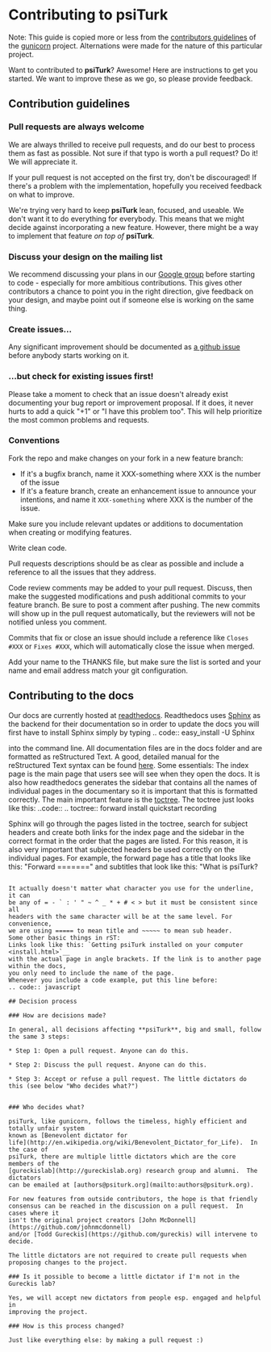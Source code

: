 # Contributing to psiTurk

Note: This guide is copied more or less from the [contributors guidelines](https://github.com/gureckis/gunicorn/blob/master/CONTRIBUTING.md)
of the [gunicorn](https://github.com/benoitc/gunicorn) project. Alternations
were made for the nature of this particular project.

Want to contributed to **psiTurk**? Awesome! Here are instructions to get you
started. We want to improve these as we go, so please provide feedback.

## Contribution guidelines

### Pull requests are always welcome

We are always thrilled to receive pull requests, and do our best to
process them as fast as possible. Not sure if that typo is worth a pull
request? Do it! We will appreciate it.

If your pull request is not accepted on the first try, don't be
discouraged! If there's a problem with the implementation, hopefully you
received feedback on what to improve.

We're trying very hard to keep **psiTurk** lean, focused, and useable. We don't want it
to do everything for everybody. This means that we might decide against
incorporating a new feature. However, there might be a way to implement
that feature *on top of* **psiTurk**.

### Discuss your design on the mailing list

We recommend discussing your plans in our [Google group](https://groups.google.com/d/forum/psiturk)
before starting to code -
especially for more ambitious contributions.  This gives other
contributors a chance to point you in the right direction, give feedback
on your design, and maybe point out if someone else is working on the
same thing.

### Create issues...

Any significant improvement should be documented as [a github
issue](https://github.com/NYUCCL/psiTurk/issues) before anybody starts
working on it.

### ...but check for existing issues first!

Please take a moment to check that an issue doesn't already exist
documenting your bug report or improvement proposal. If it does, it
never hurts to add a quick "+1" or "I have this problem too". This will
help prioritize the most common problems and requests.

### Conventions

Fork the repo and make changes on your fork in a new feature branch:

- If it's a bugfix branch, name it XXX-something where XXX is the number
  of the issue
- If it's a feature branch, create an enhancement issue to announce your
  intentions, and name it `XXX-something` where XXX is the number of the
issue.

Make sure you include relevant updates or additions to documentation
when creating or modifying features.

Write clean code. 

Pull requests descriptions should be as clear as possible and include a
reference to all the issues that they address.

Code review comments may be added to your pull request. Discuss, then
make the suggested modifications and push additional commits to your
feature branch. Be sure to post a comment after pushing. The new commits
will show up in the pull request automatically, but the reviewers will
not be notified unless you comment.

Commits that fix or close an issue should include a reference like
`Closes #XXX` or `Fixes #XXX`, which will automatically close the issue
when merged.

Add your name to the THANKS file, but make sure the list is sorted and
your name and email address match your git configuration.

## Contributing to the docs

Our docs are currently hosted at [readthedocs](psiturk.readthedocs.org). 
Readthedocs uses [Sphinx](http://sphinx-doc.org/) as the backend for their
documentation so in order to update the docs you will first have to install
Sphinx simply by typing
.. code::
  easy_install -U Sphinx

into the command line.
All documentation files are in the docs folder and are formatted as 
reStructured Text. A good, detailed manual for the reStructured Text 
syntax can be found [here](http://docutils.sourceforge.net/docs/user/rst/quickstart.html). 
Some essentials:
The index page is the main page that users see will see when they open the 
docs. It is also how readthedocs generates the sidebar that contains all
the names of individual pages in the documentary so it is important that 
this is formatted correctly.
The main important feature is the [toctree](http://sphinx-doc.org/markup/toctree.html).
The toctree just looks like this: 
..code::
  .. toctree::
    forward
    install
    quickstart
    recording

Sphinx will go through the pages listed in the toctree, search for subject
headers and create both links for the index page and the sidebar in the 
correct format in the order that the pages are listed. For this reason, 
it is also very important that subjected headers be used correctly on
the individual pages. For example, the forward page has a title that looks 
like this:
"Forward
======="
and subtitles that look like this:
"What is psiTurk?
~~~~~~~~~~~~~~~~"

It actually doesn't matter what character you use for the underline, it can 
be any of = - ` : ' " ~ ^ _ * + # < > but it must be consistent since all 
headers with the same character will be at the same level. For convenience, 
we are using ===== to mean title and ~~~~~ to mean sub header.
Some other basic things in rST:
Links look like this: `Getting psiTurk installed on your computer <install.html>`__
with the actual page in angle brackets. If the link is to another page within the docs, 
you only need to include the name of the page.
Whenever you include a code example, put this line before:
.. code:: javascript

## Decision process

### How are decisions made?

In general, all decisions affecting **psiTurk**, big and small, follow the same 3 steps:

* Step 1: Open a pull request. Anyone can do this.

* Step 2: Discuss the pull request. Anyone can do this.

* Step 3: Accept or refuse a pull request. The little dictators do this (see below "Who decides what?")


### Who decides what?

psiTurk, like gunicorn, follows the timeless, highly efficient and totally unfair system
known as [Benevolent dictator for
life](http://en.wikipedia.org/wiki/Benevolent_Dictator_for_Life).  In the case of
psiTurk, there are multiple little dictators which are the core members of the
[gureckislab](http://gureckislab.org) research group and alumni.  The dictators
can be emailed at [authors@psiturk.org](mailto:authors@psiturk.org).

For new features from outside contributors, the hope is that friendly
consensus can be reached in the discussion on a pull request.  In cases where it 
isn't the original project creators [John McDonnell](https://github.com/johnmcdonnell) 
and/or [Todd Gureckis](https://github.com/gureckis) will intervene to decide.

The little dictators are not required to create pull requests when
proposing changes to the project.

### Is it possible to become a little dictator if I'm not in the Gureckis lab?

Yes, we will accept new dictators from people esp. engaged and helpful in 
improving the project.

### How is this process changed?

Just like everything else: by making a pull request :)
